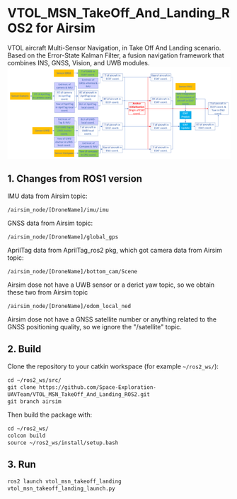 # VTOL_MSN_TakeOff_And_Landing_ROS2 for Airsim 

VTOL aircraft Multi-Sensor Navigation, in Take Off And Landing scenario.
Based on the Error-State Kalman Filter, a fusion navigation framework that combines INS, GNSS, Vision, and UWB modules.  
 <img src="https://github.com/Space-Exploration-UAVTeam/VTOL_MSN_TakeOff_And_Landing/blob/master/imgs/123.png"  width="1200" />  

## 1. Changes from ROS1 version
IMU data from Airsim topic:
```
/airsim_node/[DroneName]/imu/imu
```
GNSS data from Airsim topic: 
```
/airsim_node/[DroneName]/global_gps
```
AprilTag data from AprilTag_ros2 pkg, which got camera data from Airsim topic: 
```
/airsim_node/[DroneName]/bottom_cam/Scene
```
Airsim dose not have a UWB sensor or a derict yaw topic, so we obtain these two from Airsim topic
```
/airsim_node/[DroneName]/odom_local_ned
```
Airsim dose not have a GNSS satellite number or anything related to the GNSS positioning quality, so we ignore the "/satellite" topic.  

## 2. Build 
Clone the repository to your catkin workspace (for example `~/ros2_ws/`):
```
cd ~/ros2_ws/src/
git clone https://github.com/Space-Exploration-UAVTeam/VTOL_MSN_TakeOff_And_Landing_ROS2.git
git branch airsim
```
Then build the package with:
```
cd ~/ros2_ws/
colcon build
source ~/ros2_ws/install/setup.bash
```

## 3. Run
```
ros2 launch vtol_msn_takeoff_landing vtol_msn_takeoff_landing_launch.py
```
